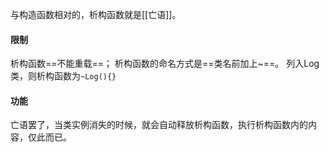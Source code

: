 与构造函数相对的，析构函数就是[[亡语]]。

#### 限制
析构函数==不能重载==；
析构函数的命名方式是==类名前加上~==。
列入Log类，则析构函数为`~Log(){}`

#### 功能
亡语罢了，当类实例消失的时候，就会自动释放析构函数，执行析构函数内的内容，仅此而已。